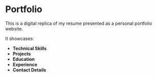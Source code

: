 # Portfolio

This is a digital replica of my resume presented as a personal portfolio website.

It showcases:

- **Technical Skills**
- **Projects**
- **Education**
- **Experience**
- **Contact Details**

